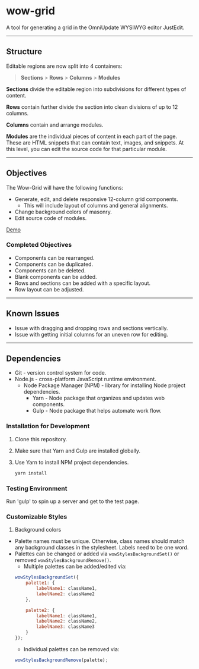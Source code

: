 # wow-grid
A tool for generating a grid in the OmniUpdate WYSIWYG editor JustEdit.

---

## Structure
Editable regions are now split into 4 containers:

> **Sections** > **Rows** > **Columns** > **Modules**

**Sections** divide the editable region into subdivisions for different types of content.

**Rows** contain further divide the section into clean divisions of up to 12 columns.

**Columns** contain and arrange modules.

**Modules** are the individual pieces of content in each part of the page. These are HTML snippets that can contain text, images, and snippets. At this level, you can edit the source code for that particular module.

---

## Objectives
The Wow-Grid will have the following functions:

- Generate, edit, and delete responsive 12-column grid components.
    - This will include layout of columns and general alignments.
- Change background colors of masonry.
- Edit source code of modules.

[Demo](https://homr0.github.io/wow-grid)

### Completed Objectives
- Components can be rearranged.
- Components can be duplicated.
- Components can be deleted.
- Blank components can be added.
- Rows and sections can be added with a specific layout.
- Row layout can be adjusted.

---

## Known Issues
- Issue with dragging and dropping rows and sections vertically.
- Issue with getting initial columns for an uneven row for editing.
---

## Dependencies

- Git - version control system for code.
- Node.js - cross-platform JavaScript runtime environment.
    - Node Package Manager (NPM) - library for installing Node project dependencies.
        - Yarn - Node package that organizes and updates web components.
        - Gulp - Node package that helps automate work flow.

### Installation for Development
1. Clone this repository.
2. Make sure that Yarn and Gulp are installed globally.
3. Use Yarn to install NPM project dependencies.

    ```sh
    yarn install
    ```
### Testing Environment
Run 'gulp' to spin up a server and get to the test page.

### Customizable Styles
1. Background colors
  - Palette names must be unique. Otherwise, class names should match any background classes in the stylesheet. Labels need to be one word.
  - Palettes can be changed or added via ```wowStylesBackgroundSet()``` or removed ```wowStylesBackgroundRemove()```.
    - Multiple palettes can be added/edited via:  
    ```javascript
    wowStylesBackgroundSet({
        palette1: {
            labelName1: className1,
            labelName2: className2
        },

        palette2: {
            labelName1: className1,
            labelName2: className2,
            labelName3: className3
        }
    });
    ```
    - Individual palettes can be removed via:  
    ```javascript
    wowStylesBackgroundRemove(palette);
    ```
